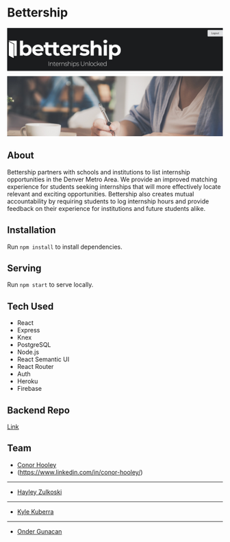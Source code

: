 # Bettership

![site image](screenshot.jpg)

## About
Bettership partners with schools and institutions to list internship opportunities in the Denver Metro Area. We provide an improved matching experience for students seeking internships that will more effectively locate relevant and exciting opportunities. Bettership also creates mutual accountability by requiring students to log internship hours and provide feedback on their experience for institutions and future students alike.

## Installation

Run `npm install` to install dependencies.

## Serving

Run `npm start` to serve locally.

## Tech Used
- React
- Express
- Knex
- PostgreSQL
- Node.js
- React Semantic UI
- React Router
- Auth
- Heroku
- Firebase

## Backend Repo

[Link](https://github.com/cchooley/CHOK-server)

## Team

- [Conor Hooley](https://github.com/cchooley)
- (https://www.linkedin.com/in/conor-hooley/)
---
- [Hayley Zulkoski](https://github.com/hayz999)
---
- [Kyle Kuberra](https://github.com/kkuberra)
---
- [Onder Gunacan](https://github.com/Gunacan)